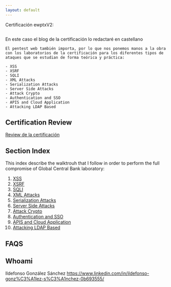 ```yaml
---
layout: default
---
```



Certificación ewptxV2:

```

```

En este caso el blog de la certificación lo redactaré en castellano

```
El pentest web también importa, por lo que nos ponemos manos a la obra con los laboratorios de la certificación para los diferentes tipos de ataques que se estudian de forma teórica y práctica:

- XSS
- XSRF
- SQLI
- XML Attacks
- Serialization Attacks
- Server Side Attacks
- Attack Crypto
- Authentication and SSO
- APIS and Cloud Application
- Attacking LDAP Based

```



## Certification Review

[Review de la certificación](./cretification_review.html)

## Section Index

This index describe the walktrouh that I follow in order to perform the full compromise of Global Central Bank laboratory:

  1. [XSS](./section1.html)
  2. [XSRF](./section2.html)
  3. [SQLI](./section3.html)
  4. [XML Attacks](./section4.html)
  5. [Serialization Attacks](./section5.html)
  6. [Server Side Attacks](./section6.html)
  7. [Attack Crypto](./section7.html)
  8. [Authentication and SSO](./section8.html)
  9. [APIS and Cloud Application](./section9.html)
  10. [Attacking LDAP Based](./section10.html)



## FAQS

## Whoami
Ildefonso González Sánchez
https://www.linkedin.com/in/ildefonso-gonz%C3%A1lez-s%C3%A1nchez-0b693555/




